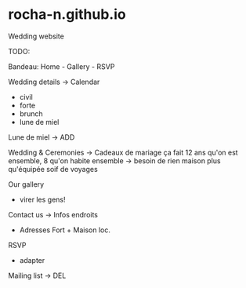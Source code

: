 # rocha-n.github.io
Wedding website

TODO:

Bandeau: Home - Gallery - RSVP

Wedding details -> Calendar
- civil
- forte
- brunch
- lune de miel

Lune de miel -> ADD

Wedding & Ceremonies -> Cadeaux de mariage
ça fait 12 ans qu'on est ensemble, 8 qu'on habite ensemble -> besoin de rien
maison plus qu'équipée
soif de voyages

Our gallery 
- virer les gens!

Contact us -> Infos endroits
- Adresses Fort + Maison loc.

RSVP
- adapter

Mailing list -> DEL
